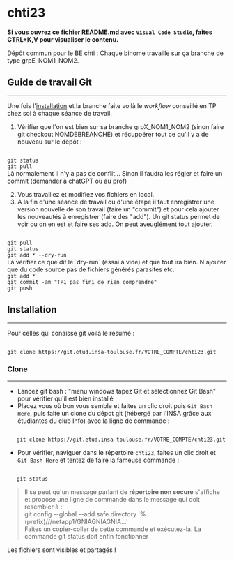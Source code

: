 # chti23

**Si vous ouvrez ce fichier README.md avec `Visual Code Studio`, faites CTRL+K,V pour visualiser le contenu.**

Dépôt commun pour le BE chti :
Chaque binome travaille sur ça branche de type grpE_NOM1_NOM2.

## Guide de travail Git
---

Une fois l'[installation](#installation) et la branche faite voilà le *workflow* conseillé en TP chez soi à chaque séance de travail.


 1)  Vérifier que l'on est bien sur sa branche grpX_NOM1_NOM2 (sinon faire git checkout NOMDEBREANCHE) et récuppérer tout ce qu'il y a de nouveau sur le dépôt :   
<code sh>
git status   
git pull
</code>   
Là normalement il n'y a pas de conflit... Sinon il faudra les régler et faire un commit (demander à chatGPT ou au prof)

2) Vous travaillez et modifiez vos fichiers en local. 
3) A la fin d'une séance de travail ou d'une étape il faut enregistrer une version nouvelle de son travail (faire un "commit") et pour cela ajouter les nouveautés à enregistrer (faire des "add"). Un git status permet de voir ou on en est et faire ses add. On peut aveuglément tout ajouter.   
<code shell>
git pull   
git status     
git add * --dry-run 
</code>   
Là vérifier ce que dit le  `dry-run` (essai à vide) et que tout ira bien. N'ajouter que du code source pas de fichiers générés parasites etc.   
<code shell>
git add *   
git commit -am "TP1 pas fini de rien comprendre"   
git push
</code>


## Installation
___

Pour celles qui conaisse git voilà le résumé :

<code bash>
git clone https://git.etud.insa-toulouse.fr/VOTRE_COMPTE/chti23.git
</code>  


### Clone
---

* Lancez git bash : "menu windows tapez Git et sélectionnez Git Bash" pour vérifier qu'il est bien installé
* Placez vous où bon vous semble et faites un clic droit puis `Git Bash Here`, puis faite un clone du dépot git (hébergé par l'INSA grâce aux étudiantes du club Info) avec la ligne de commande :   
<code bash>
   git clone https://git.etud.insa-toulouse.fr/VOTRE_COMPTE/chti23.git
</code>

* Pour vérifier, naviguer dans le répertoire `chti23`, faites un clic droit et `Git Bash Here` et tentez de faire la fameuse commande :   
<code bash>
   git status
</code>

> Il se peut qu'un message parlant de **répertoire non secure** s'affiche et propose une ligne de commande  dans le message qui doit resembler à :   
>   git config --global --add safe.directory '%(prefix)///netapp1/GNIAGNIAGNIA...'   
> Faites un copier-coller de cette commande et exécutez-la.
> La commande git status doit enfin fonctionner



Les fichiers sont visibles et partagés !




